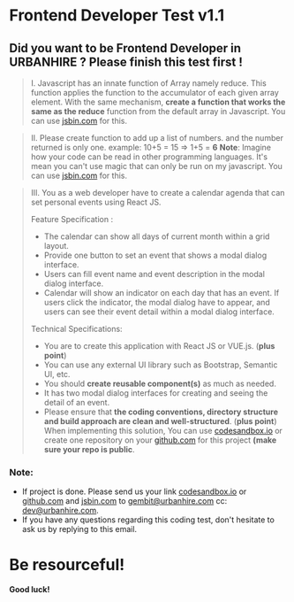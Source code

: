 # Frontend Developer Test v1.1
## Did you want to be Frontend Developer in URBANHIRE ? Please finish this test first !

> I. Javascript has an innate function of Array namely reduce. This function applies the function to the accumulator of each given array element.
With the same mechanism, **create a function that works the same as the reduce** function from the default array in Javascript. 
You can use [jsbin.com](http://jsbin.com/soqizuk/2/edit?js,output) for this. 

> II. Please create function  to add up a list of numbers. and the number returned is only one.
> example: 10+5 = 15 => 1+5 = **6**
> **Note**: Imagine how your code can be read in other programming languages. It's mean you can't use magic that can only be run on my javascript.
You can use [jsbin.com](http://jsbin.com/soqizuk/2/edit?js,output) for this. 

> III. You as a web developer have to create a calendar agenda that can set personal events using React JS.
> 
> Feature Specification :
> - The calendar can show all days of current month within a grid layout.
> - Provide one button to set an event that shows a modal dialog interface.
> - Users can fill event name and event description in the modal dialog interface.
> - Calendar will show an indicator on each day that has an event. If users click the indicator, the modal dialog have to appear, and users can see their event detail within a modal dialog interface.
> 
> Technical Specifications:
> - You are to create this application with React JS or VUE.js. (**plus point**) 
> - You can use any external UI library such as Bootstrap, Semantic UI, etc.
> - You should **create reusable component(s)** as much as needed.
> - It has two modal dialog interfaces for creating and seeing the detail of an event.
> - Please ensure that **the coding conventions, directory structure and build approach are clean and well-structured**. (**plus point**)
> When implementing this solution, You can use [codesandbox.io](https://codesandbox.io/) or create one repository on your [github.com](https://github.com/) for this project  **(make sure your repo is public**. 


### Note:
-   If project is done. Please send us your link  [codesandbox.io](https://codesandbox.io/)  or  [github.com](https://github.com/) and [jsbin.com](http://jsbin.com) to  [gembit@urbanhire.com](mailto:gembit@urbanhire.com)  cc:  [dev@urbanhire.com](mailto:dev@urbanhire.com).
- If you have any questions regarding this coding test, don't hesitate to ask us by replying to this email.

# Be resourceful!
**Good luck!**
